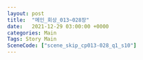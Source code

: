 ```yaml
---
layout: post
title:  "메인_회상_013~028장"
date:   2021-12-29 03:00:00 +0000
categories: Main
Tags: Story Main
SceneCode: ["scene_skip_cp013-028_q1_s10"]
---
```


